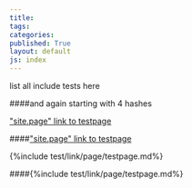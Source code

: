 ```yaml
---
title:
tags: 
categories: 
published: True
layout: default
js: index
---
```


list all include tests here

####and again starting with 4 hashes




["site.page" link to testpage ]({{site.page}}test/testpage)

####["site.page" link to testpage ]({{site.page}}test/testpage)

{%include test/link/page/testpage.md%}

####{%include test/link/page/testpage.md%}
